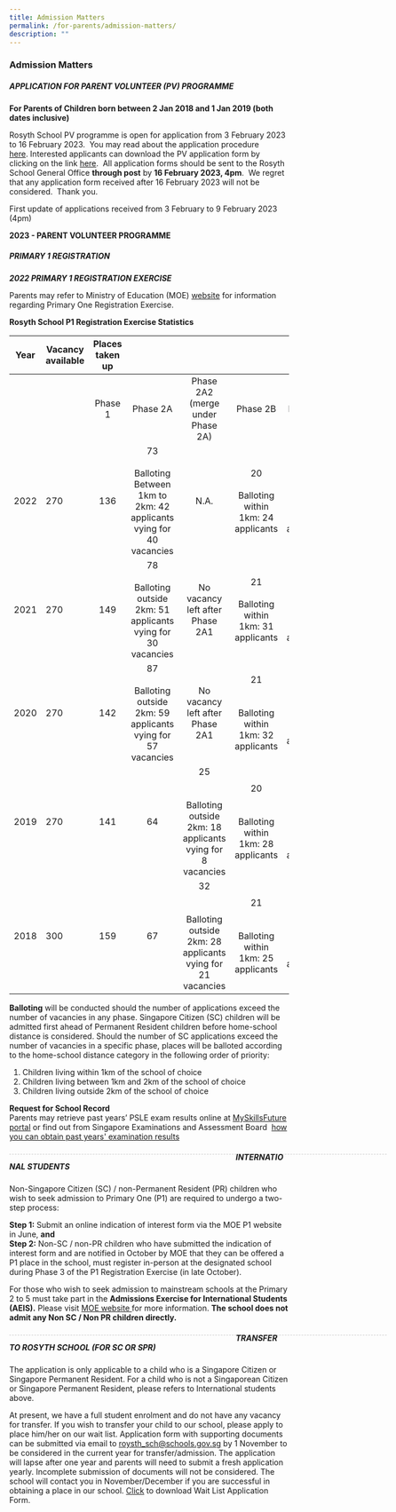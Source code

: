 ```yaml
---
title: Admission Matters
permalink: /for-parents/admission-matters/
description: ""
---
```

### Admission Matters

##### APPLICATION FOR PARENT VOLUNTEER (PV) PROGRAMME

**For Parents of Children born between 2 Jan 2018 and 1 Jan 2019 (both dates inclusive)**

Rosyth School PV programme is open for application from 3 February 2023 to 16 February 2023.  You may read about the application procedure [here](/files/2023%20PV%20application%20procedure.pdf). Interested applicants can download the PV application form by clicking on the link [here](/files/2023%20PARENT%20VOLUNTEER%20application%20form.pdf).  All application forms should be sent to the Rosyth School General Office **through post** by **16 February 2023, 4pm**.  We regret that any application form received after 16 February 2023 will not be considered.  Thank you.

First update of applications received from 3 February to 9 February 2023 (4pm)

**2023 - PARENT VOLUNTEER PROGRAMME**

##### PRIMARY 1 REGISTRATION

***2022 PRIMARY 1 REGISTRATION EXERCISE***

Parents may refer to Ministry of Education (MOE) [website](https://www.moe.gov.sg/primary/p1-registration/registration-phases-key-dates) for information regarding Primary One Registration Exercise.  


**Rosyth School P1 Registration Exercise Statistics**

| Year | Vacancy available | Places taken up |  |  |  |  |
|---|---|:---:|:---:|:---:|:---:|:---:|
|   |   | Phase 1 | Phase 2A | Phase 2A2<br>(merge under Phase 2A) | Phase 2B | Phase 2C |
| 2022 | 270 | 136 | 73<br> <br>Balloting Between 1km to 2km: 42 applicants vying for 40 vacancies |  N.A.<br> | 20<br> <br>Balloting within 1km: 24 applicants | 41<br> <br>Balloting within 1km: 125 applicants |
| 2021 | 270 | 149 | 78<br> <br>Balloting outside 2km: 51 applicants  vying for 30 vacancies |  No<br>vacancy left after Phase 2A1 | 21<br> <br>Balloting within 1km: 31 applicants | 22<br> <br>Balloting within 1km: 99 applicants |
| 2020 | 270  |  142 |  87<br><br>Balloting outside 2km: 59 applicants vying for 57 vacancies |  No<br>vacancy left after Phase 2A1 |  21<br><br><br>Balloting within 1km: 32 applicants | 20 <br><br>Balloting within 1km: 93 applicants  |
|  2019 | 270  |  141 | 64  |  25<br><br><br>Balloting outside 2km: 18 applicants vying for 8 vacancies |  20<br><br><br>Balloting within 1km: 28 applicants |  20<br><br><br>Balloting within 1km: 76 applicants |
|  2018 | 300  | 159  | 67  |  32<br><br><br>Balloting outside 2km: 28 applicants vying for 21 vacancies |  21<br><br><br>Balloting within 1km: 25 applicants | 21 <br><br>Balloting within 1km: 100 applicants |


**Balloting** will be conducted should the number of applications exceed the number of vacancies in any phase. Singapore Citizen (SC) children will be admitted first ahead of Permanent Resident children before home-school distance is considered. Should the number of SC applications exceed the number of vacancies in a specific phase, places will be balloted according to the home-school distance category in the following order of priority: 
1)  Children living within 1km of the school of choice 
2) Children living between 1km and 2km of the school of choice 
3) Children living outside 2km of the school of choice 


**Request for School Record** <br>
Parents may retrieve past years’ PSLE exam results online at [MySkillsFuture portal](http://www.myskillsfuture.gov.sg/content/portal/en/individual/skills-passport.html) or find out from Singapore Examinations and Assessment Board  [how you can obtain past years' examination results](https://www.seab.gov.sg/home/services/statements-of-results)

<div style="line-height: 19.6px; width: 408px; float: left;"><div style="margin-top: 8px; margin-bottom: 8px; line-height: 19.6px; width: 680px; border-bottom: 1px dashed rgb(204, 204, 204); height: 1px; clear: both;"></div></div>

##### INTERNATIONAL STUDENTS

Non-Singapore Citizen (SC) / non-Permanent Resident (PR) children who wish to seek admission to Primary One (P1) are required to undergo a two-step process:

**Step 1:** Submit an online indication of interest form via the MOE P1 website in June, **and** <br>
**Step 2:** Non-SC / non-PR children who have submitted the indication of interest form and are notified in October by MOE that they can be offered a P1 place in the school, must register in-person at the designated school during Phase 3 of the P1 Registration Exercise (in late October). 

For those who wish to seek admission to mainstream schools at the Primary 2 to 5 must take part in the **Admissions Exercise for International Students (AEIS).** Please visit [MOE website ](https://www.moe.gov.sg/admissions/international-students) for more information. **The school does not admit any Non SC / Non PR children directly.**

<div style="line-height: 19.6px; width: 408px; float: left;"><div style="margin-top: 8px; margin-bottom: 8px; line-height: 19.6px; width: 680px; border-bottom: 1px dashed rgb(204, 204, 204); height: 1px; clear: both;"></div></div>

##### TRANSFER TO ROSYTH SCHOOL (FOR SC OR SPR)

The application is only applicable to a child who is a Singapore Citizen or Singapore Permanent Resident. For a child who is not a Singaporean Citizen or Singapore Permanent Resident, please refers to International students above. 

At present, we have a full student enrolment and do not have any vacancy for transfer. If you wish to transfer your child to our school, please apply to place him/her on our wait list. Application form with supporting documents can be submitted via email to [roysth_sch@schools.gov.sg](mailto:Roysth_Sch@schools.gov.sg) by 1 November to be considered in the current year for transfer/admission. The application will lapse after one year and parents will need to submit a fresh application yearly. Incomplete submission of documents will not be considered. The school will contact you in November/December if you are successful in obtaining a place in our school. [Click](/files/Wait%20List%20Application%20Form%20v3.pdf) to download Wait List Application Form.